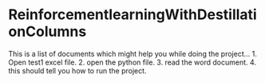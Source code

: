 # ReinforcementlearningWithDestillationColumns
This is a list of documents which might help you while doing the project... 1. Open test1 excel file. 2. open the python file. 3. read the word document. 4. this should tell you how to run the project.
